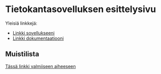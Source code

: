 # Tietokantasovelluksen esittelysivu

Yleisiä linkkejä:

* [Linkki sovellukseeni](http://kettroni.users.cs.helsinki.fi/tsoha/)
* [Linkki dokumentaatiooni](https://www.github.com)

## Muistilista

[Tässä linkki valmiiseen aiheeseen](http://advancedkittenry.github.io/suunnittelu_ja_tyoymparisto/aiheet/Muistilista.html) 
